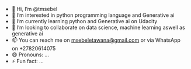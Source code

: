 - 👋 Hi, I’m @tmsebel
- 👀 I’m interested in python programming language and Generative ai
- 🌱 I’m currently learning python and Generative ai on Udacity
- 💞️ I’m looking to collaborate on data science, machine learning aswell as generative ai
- 📫 You can reach me on msebeletawana@gmail.com or via WhatsApp on +27820614075
- 😄 Pronouns: ...
- ⚡ Fun fact: ...

<!---
tmsebel/tmsebel is a ✨ special ✨ repository because its `README.md` (this file) appears on your GitHub profile.
You can click the Preview link to take a look at your changes.
--->
